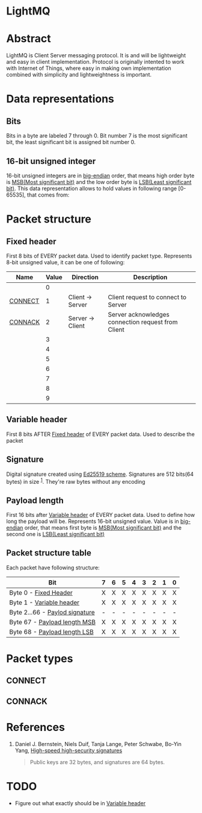 # LightMQ

# Abstract
LightMQ is Client Server messaging protocol. It is and will be lightweight and easy in client implementation. Protocol is originally intented to work with Internet of Things, where easy in making own implementation combined with simplicity and lightweightness is important.


# Data representations
## Bits
Bits in a byte are labeled 7 through 0. Bit number 7 is the most significant bit, the least significant bit is assigned bit number 0.

## 16-bit unsigned integer
16-bit unsigned integers are in [big-endian](https://en.wikipedia.org/wiki/Endiannes) order, that means high order byte is [MSB(Most significant bit)](https://en.wikipedia.org/wiki/Bit_numbering#Most_significant_bit) and the low order byte is [LSB(Least significant bit)](https://en.wikipedia.org/wiki/Bit_numbering#Least_significant_bit). This data representation allows to hold values in following range [0-65535], that comes from:

# Packet structure
## Fixed header

First 8 bits of EVERY packet data. Used to identify packet type. Represents 8-bit unsigned value, it can be one of following:

| Name                | Value | Direction        | Description                                        |
| ------------------- | ----- | ---------------- | -------------------------------------------------- |
|                     | 0     |                  |                                                    |
| [CONNECT](#connect) | 1     | Client -> Server | Client request to connect to Server                |
| [CONNACK](#connack) | 2     | Server -> Client | Server acknowledges connection request from Client |
|                     | 3     |                  |                                                    |
|                     | 4     |                  |                                                    |
|                     | 5     |                  |                                                    |
|                     | 6     |                  |                                                    |
|                     | 7     |                  |                                                    |
|                     | 8     |                  |                                                    |
|                     | 9     |                  |                                                    |

## Variable header

First 8 bits AFTER [Fixed header](#fixed-header) of EVERY packet data. Used to describe the packet

## Signature
Digital signature created using [Ed25519 scheme](https://en.wikipedia.org/wiki/EdDSA). Signatures are 512 bits(64 bytes) in size <sup>[1](#references)</sup>. They're raw bytes without any encoding


## Payload length

First 16 bits after [Variable header](#variable-header) of EVERY packet data. Used to define how long the payload will be. Represents 16-bit unsigned value. Value is in [big-endian](https://en.wikipedia.org/wiki/Endianness) order, that means first byte is [MSB(Most significant bit)](https://en.wikipedia.org/wiki/Bit_numbering#Most_significant_bit) and the second one is [LSB(Least significant bit)](https://en.wikipedia.org/wiki/Bit_numbering#Least_significant_bit)

## Packet structure table

Each packet have following structure:

| Bit                                                |   7   |   6   |   5   |   4   |   3   |   2   |   1   |   0   |
| -------------------------------------------------- | :---: | :---: | :---: | :---: | :---: | :---: | :---: | :---: |
| Byte 0 - [Fixed Header](#fixed-header)             |   X   |   X   |   X   |   X   |   X   |   X   |   X   |   X   |
| Byte 1 - [Variable header](#variable-header)       |   X   |   X   |   X   |   X   |   X   |   X   |   X   |   X   |
| Byte 2...66 - [Paylod signature](#variable-header) |   -   |   -   |   -   |   -   |   -   |   -   |   -   |   -   |
| Byte 67 - [Payload length MSB](#variable-header)   |   X   |   X   |   X   |   X   |   X   |   X   |   X   |   X   |
| Byte 68 - [Payload length LSB](#variable-header)   |   X   |   X   |   X   |   X   |   X   |   X   |   X   |   X   |



# Packet types

## CONNECT



## CONNACK


# References

1. Daniel J. Bernstein, Niels Duif, Tanja Lange, Peter Schwabe, Bo-Yin Yang, [High-speed high-security signatures](https://ed25519.cr.yp.to/ed25519-20110926.pdf) 
    > Public keys are 32 bytes, and signatures are 64 bytes.

# TODO
- Figure out what exactly should be in [Variable header](#variable-header)
